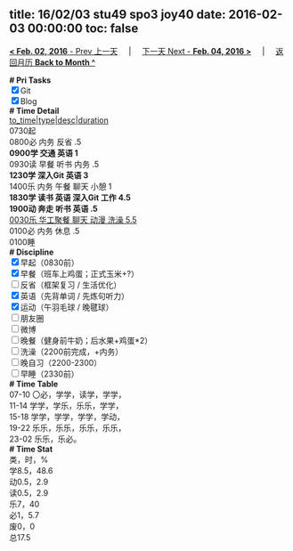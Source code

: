 title: 16/02/03 stu49 spo3 joy40
date: 2016-02-03 00:00:00
toc: false
---
[**< Feb. 02, 2016** - Prev 上一天](/lifelogs/2016/02/d02.html) &nbsp; &nbsp; | &nbsp; &nbsp; [下一天 Next - **Feb. 04, 2016 >**](/lifelogs/2016/02/d04.html) &nbsp; &nbsp; |  &nbsp; &nbsp; [返回月历 **Back to Month ^**](/lifelogs/2016/02/index.html)
<br/><div><b># Pri Tasks</b></div><div><input checked="true" type="checkbox"/>Git</div><div><input checked="true" type="checkbox"/>Blog</div><div><b># Time Detail</b></div><div><u>to_time|type|desc|duration</u></div><div>0730起</div><div>0800必 内务 反省 .5</div><div><b>0900学 交通 英语 1</b></div><div>0930读 早餐 听书 内务 .5</div><div><b>1230学 深入Git 英语 3</b></div><div>1400乐 内务 午餐 聊天 小憩 1</div><div><b>1830学 读书 英语 深入Git 工作 4.5</b></div><div><b>1900动 奔走 听书 英语 .5</b></div><div><u>0030乐 华工聚餐 聊天 动漫 洗澡 5.5</u></div><div>0100必 内务 休息 .5</div><div>0100睡</div><div><b># Discipline</b></div><div><input checked="true" type="checkbox"/>早起（0830前）</div><div><input checked="true" type="checkbox"/>早餐（班车上鸡蛋；正式玉米+?）</div><div><input type="checkbox"/>反省（框架复习 / 生活优化）</div><div><input checked="true" type="checkbox"/>英语（先背单词 / 先炼句听力）</div><div><input checked="true" type="checkbox"/>运动（午羽毛球 / 晚毽球）</div><div><input type="checkbox"/>朋友圈</div><div><input type="checkbox"/>微博</div><div><input type="checkbox"/>晚餐（健身前牛奶；后水果+鸡蛋*2）</div><div><input type="checkbox"/>洗澡（2200前完成，+内务）</div><div><input type="checkbox"/>晚自习（2200-2300）</div><div><input type="checkbox"/>早睡（2330前）</div><div><b># Time Table</b></div><div>07-10 〇必，学学，读学，学学，</div><div>11-14 学学，学乐，乐乐，学学，</div><div>15-18 学学，学学，学学，学动，</div><div>19-22 乐乐，乐乐，乐乐，乐乐，</div><div>23-02 乐乐，乐必。</div><div><b># Time Stat</b></div><div>类，时，%</div><div>学8.5，48.6</div><div>动0.5，2.9</div><div>读0.5，2.9</div><div>乐7，40</div><div>必1，5.7</div><div>废0，0</div><div>总17.5</div>